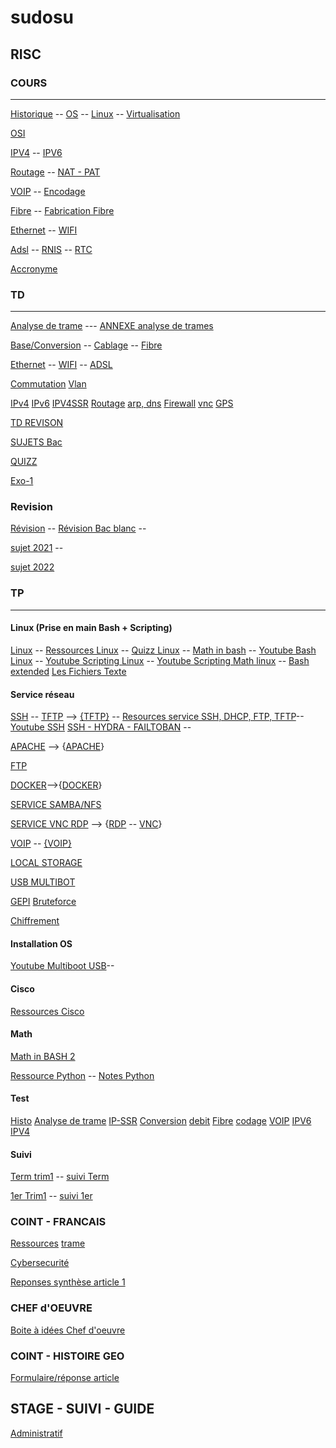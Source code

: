 # sudosu

## RISC
### COURS
---------
[Historique](https://drive.google.com/drive/folders/0B9fj93mCrxamOFJYTWhQRzBGYzg?resourcekey=0-PE9kFh9GR_msQGcDxtD5Iw&usp=sharing)  --  [OS](https://drive.google.com/drive/folders/0B9fj93mCrxamXzhDdjdqWm9YX1E?resourcekey=0-U7qPMo-wjFPwii0F0iIUqA&usp=sharing) --  [Linux](https://drive.google.com/drive/folders/0B9fj93mCrxameDlRTTRXd3hJWDA?resourcekey=0-ZL6WJmmfXYGC7YpoM6zP2A&usp=sharing) -- [Virtualisation](https://drive.google.com/drive/folders/0B9fj93mCrxamNTFPdTNSNW4xUlk?resourcekey=0-U5fMFHc3miO8Sv-pTdMTMQ&usp=sharing)

[OSI](https://drive.google.com/drive/folders/0B9fj93mCrxamRjNJQjBwM3pYY28?resourcekey=0-cnjQXpBSQX7cBa1V-AZOCg&usp=sharing)

[IPV4](https://drive.google.com/drive/folders/0B9fj93mCrxamVjJYN0g0NHJKX0k?resourcekey=0-H61W4ktWqksS2kAw_7JLnA&usp=sharing) --  [IPV6](https://drive.google.com/drive/folders/0B9fj93mCrxamcGVCcXJ3NUR6djQ?resourcekey=0-R7p1C0urE2z91v7oEaMHfA&usp=sharing)


[Routage](https://drive.google.com/drive/folders/0B9fj93mCrxamUzZoeXNIRTBCU3M?resourcekey=0-rg40sVIWtqx3WPv_Hkxxew&usp=sharing) --
[NAT - PAT](https://drive.google.com/drive/folders/0B9fj93mCrxamSjZIc2RDQVNIQms?resourcekey=0-ZlQiM3-rj6OtuAJQk6Cu0A&usp=sharing)

[VOIP](https://drive.google.com/drive/folders/0B9fj93mCrxamQ3pZNmtIYU1PcGc?resourcekey=0-9aRXeLRCYOWk6PfE4gFHwg&usp=sharing) -- [Encodage](https://drive.google.com/drive/folders/0B9fj93mCrxamdTBoNFR4QXhjaE0?resourcekey=0-KC4ZtaoEeE_Q6VUs0RPxGg&usp=sharing)

[Fibre](https://drive.google.com/drive/folders/0B9fj93mCrxamMzVBcVI1VndlSjA?resourcekey=0-4L7IcLEr4VnxxZDW8FCr1g&usp=sharing)  -- [Fabrication Fibre](https://youtu.be/6PAPntPLxvU)

[Ethernet](https://drive.google.com/drive/folders/0B9fj93mCrxamMzVBcVI1VndlSjA?resourcekey=0-4L7IcLEr4VnxxZDW8FCr1g&usp=sharing) -- [WIFI](https://drive.google.com/drive/folders/0B9fj93mCrxamVFlhY1Q3VnJEc1E?resourcekey=0-9EAflIBkxwJ4RaW55VGLsw&usp=sharing)

[Adsl](https://drive.google.com/drive/folders/0B9fj93mCrxamNHlteDdkcUk5U0U?resourcekey=0-8pL1eADf9XJlL71aZrG-Fg&usp=sharing) -- [RNIS](https://drive.google.com/drive/folders/0B9fj93mCrxamSVVNRFlxVXdjdmc?resourcekey=0-6WlRTdRRzUBN1gP6SsbAjA&usp=sharing)  -- [RTC](https://drive.google.com/drive/folders/0B9fj93mCrxamMXNXNUhyVW9Yb0k?resourcekey=0-PRnePu2o6PMMjbWz6FvlYw&usp=sharing)

[Accronyme](https://drive.google.com/drive/folders/0B9fj93mCrxamUU1LSjdacW1GS2c?resourcekey=0-hl_Dy8gL84cTcA6Pp8kkDQ&usp=sharing)


### TD
----------

[Analyse de trame](https://drive.google.com/file/d/0B9fj93mCrxamUGVWY0QyYUhpdkk/view?resourcekey=0-t2U-dDM0RS1qWIMTcuVXLQ) ---
[ANNEXE analyse de trames](https://drive.google.com/file/d/0B9fj93mCrxamb0hBVFRzem9VR1k/view?resourcekey=0-uWBQIFJ5kIZIhgqljVDJLQ)

[Base/Conversion](https://drive.google.com/drive/folders/0B9fj93mCrxamQ1dkWVpFZVhiMlE?resourcekey=0-2BVBkVPiPwNzOQdbhfu5Ig&usp=sharing) --
[Cablage](https://drive.google.com/drive/folders/0B9fj93mCrxamWGVhdlZpYVhOdWM?resourcekey=0-KRpePphozfsUmmh4iSBTAw&usp=sharing) --  [Fibre](https://drive.google.com/drive/folders/0B9fj93mCrxamLW1YVW5rdWFzRWs?resourcekey=0-hWMvXK7wluu2yiciwZXbAA&usp=sharing)

[Ethernet](https://drive.google.com/drive/folders/0B9fj93mCrxamWk5neExUcFQzNG8?resourcekey=0-rB4KUznrcgu2E-b-5SE-vw&usp=sharing) -- [WIFI](https://drive.google.com/drive/folders/0B9fj93mCrxamekRHb0RYVjBaRms?resourcekey=0-0OvvjN27-H_D3juwZO7l3A&usp=sharing) -- [ADSL](https://drive.google.com/drive/folders/0B9fj93mCrxamN1hyMGZnTGs4OFU?resourcekey=0-iEWX_CzfYFNLrgY_mD6-3w&usp=sharing)

[Commutation](https://drive.google.com/drive/folders/0B9fj93mCrxamVE8zX3BWNFZJbk0?resourcekey=0-1ME8DiyjiZFf2nKoKoX5XQ&usp=sharing)
[Vlan](https://drive.google.com/drive/folders/0B9fj93mCrxamUXdmZld1OWZPWE0?resourcekey=0-PkmQpT6jgGZ3E1-QGoNs7g&usp=sharing)

[IPv4](https://drive.google.com/drive/folders/0B9fj93mCrxamcDA3YTBnM2FjR00?resourcekey=0-__VdKWSgYEIhTbZ0OvjyTw&usp=sharing)
[IPv6](https://drive.google.com/drive/folders/0B9fj93mCrxamcDA3YTBnM2FjR00?resourcekey=0-__VdKWSgYEIhTbZ0OvjyTw&usp=sharing)
[IPV4SSR](https://hackmd.io/@YSaVczpYQySlUnehD8yxvw/B1rcLcfNq)
[Routage](https://drive.google.com/drive/folders/0B9fj93mCrxamWnNXdTBmODNSYjA?resourcekey=0-Bu6UlKm7_9uKfspm7zl_aA&usp=sharing)
[arp, dns](https://drive.google.com/drive/folders/0B9fj93mCrxamRTNrN19fU3N2T0E?resourcekey=0-r_3ExuLrU_iYHC4aQfvpLA&usp=sharing)
[Firewall](https://drive.google.com/drive/folders/0B9fj93mCrxamN0xZdlJ6dlhZLVU?resourcekey=0-ywm0vq-_m0NF7d2OFjm_9Q&usp=sharing)
[vnc](https://drive.google.com/drive/folders/0B9fj93mCrxamU1ZKSFpVaGRWdEE?resourcekey=0-5azGgmRhGmN9bYhqTjYwYA&usp=sharing)
[GPS](https://drive.google.com/drive/folders/13a5JA0OyoLnKKtIYWFpSXET-aqsV6Ydu?usp=sharing)

[TD REVISON](https://hackmd.io/@YSaVczpYQySlUnehD8yxvw/Bkaa2mHho)


[SUJETS Bac](https://drive.google.com/drive/folders/0B9fj93mCrxamTEVlRUxaODdYUm8?resourcekey=0-2TRm7PxZzjJi6DkyEgUqGA&usp=sharing)

[QUIZZ](https://cisco.goffinet.org/ccna/quiz/)

[Exo-1](https://hackmd.io/w3M4_ajoQfSu4bUuxY9Wgw)

### Revision
[Révision](https://hackmd.io/@YSaVczpYQySlUnehD8yxvw/HyzzRuVCv) -- 
[Révision Bac blanc](https://drive.google.com/drive/folders/1CnJQs6rEdv6tVHbOtSMsuBEK3vpMznPm?usp=sharing) --

[sujet 2021](https://drive.google.com/drive/folders/1VwdEaO2TIu1uS_6-71mhGc3avHGrhNRb?usp=sharing) --

[sujet 2022](https://drive.google.com/drive/folders/1OiAtLuJh6iFlZ9MlvvI5vPt3rUfBTvVb?usp=sharing)



### TP
---------
#### Linux (Prise en main Bash + Scripting)
[Linux](https://drive.google.com/drive/folders/0B9fj93mCrxamN1JVRG85YUpUanM?resourcekey=0-r0pnVdYEIPpRYteDmZBqNw) -- 
[Ressources Linux](https://drive.google.com/drive/folders/0B9fj93mCrxamUU1NNEZ4VWxKc0k?resourcekey=0-e4dxMm9YJ5KkVel14S_Axg) -- 
[Quizz Linux](https://docs.google.com/document/d/1fVuyJxCvD2joiuuaBnxCm1jfmyvJMxNM7HaBglz0vXc/edit#) --
[Math in bash](https://hackmd.io/@YSaVczpYQySlUnehD8yxvw/SkybPHXNt) --
[Youtube Bash Linux](https://www.youtube.com/playlist?list=PLkW6qBuit1ulKWw8vDeAm1y60Z6gkcgYB) --
[Youtube Scripting Linux](https://www.youtube.com/watch?v=qblHERouR7A&list=PLkW6qBuit1un5mnx0mMPysn-g8Eo9mRE1) --
[Youtube Scripting Math linux](https://www.youtube.com/watch?v=-1fv2OboV08&list=PLkW6qBuit1umBfPb8-cH_C-sgvawtaVqu) --
[Bash extended](https://hackmd.io/@YSaVczpYQySlUnehD8yxvw/S1CDMxAli)
[Les Fichiers Texte](https://hackmd.io/@YSaVczpYQySlUnehD8yxvw/BJEZePaMs)

#### Service réseau
[SSH](https://drive.google.com/drive/folders/0B9fj93mCrxamM1U0bk9rTHJlSE0?resourcekey=0-nG-bfkjVR-rV5dgZSZ0iLg&usp=sharing)  --
[TFTP](https://drive.google.com/file/d/0B9fj93mCrxambFZiTmZBNUlOb2M/view?usp=sharing&resourcekey=0-Bck4t0O48-XIu2xSsHIK3w) --> [{TFTP}](https://www.youtube.com/watch?v=fjksTY4U54Y) --
[Resources service SSH, DHCP, FTP, TFTP](https://drive.google.com/drive/folders/0B9fj93mCrxamLUR6TTlYeWttTnc?resourcekey=0-txC3-ZtuQjL7XCYzIT97dg&usp=sharing)--
[Youtube SSH](https://www.youtube.com/playlist?list=PLkW6qBuit1uk7TlTsZ_8RgwX7GF4LtiIO)
[SSH - HYDRA - FAILTOBAN](https://hackmd.io/@YSaVczpYQySlUnehD8yxvw/r1a9bTd5Y) --

[APACHE](https://drive.google.com/file/d/0B9fj93mCrxamdUpVa0hWVFhSMlE/view?usp=sharing&resourcekey=0-v3WEWDq9ZjTFuiNxu1QNEw) --> {[APACHE](https://www.youtube.com/playlist?list=PLkW6qBuit1umAOvnWEVMlcYK7Yf6CMJZQ)}


[FTP](https://hackmd.io/@YSaVczpYQySlUnehD8yxvw/HkmvL3_ds)

[DOCKER](https://hackmd.io/@YSaVczpYQySlUnehD8yxvw/SJJbuSwG9)-->{[DOCKER](https://www.youtube.com/playlist?list=PLkW6qBuit1ukC52akLZfGkdxN8ElXS-e5)}


[SERVICE SAMBA/NFS](https://hackmd.io/g9aN3idWSNKx-ZnxOhW-jA)

[SERVICE VNC RDP](https://hackmd.io/@YSaVczpYQySlUnehD8yxvw/SJrkDs4W5) --> {[RDP](https://www.youtube.com/playlist?list=PLkW6qBuit1ulwcMAC70qoxO1nLwOoXzaj)
-- [VNC](https://www.youtube.com/playlist?list=PLkW6qBuit1ulY039DoppcI72zmovm5Hpg)}

[VOIP](https://drive.google.com/drive/folders/0B9fj93mCrxamV0hhREZPdUEtT0E?resourcekey=0-63yOySytkv7kO3-CjinuPA&usp=sharing)  --  [{VOIP}](https://www.youtube.com/playlist?list=PLkW6qBuit1ulYYjT-TGe734ogPA1d6MV4)


[LOCAL STORAGE](https://hackmd.io/@YSaVczpYQySlUnehD8yxvw/HJKMuU37q)

[USB MULTIBOT](https://www.youtube.com/watch?v=xEoZL-Ai45Y)

[GEPI](https://hackmd.io/@YSaVczpYQySlUnehD8yxvw/BJlZNZaIo)
[Bruteforce](https://hackmd.io/@YSaVczpYQySlUnehD8yxvw/rk_tOcUz2)

[Chiffrement](https://hackmd.io/@YSaVczpYQySlUnehD8yxvw/rkktPaBkT)


#### Installation OS
[Youtube Multiboot USB](https://youtube.com/playlist?list=PLkW6qBuit1ukyX32YBvTeDvVpgs3K6cR3)--
#### Cisco
[Ressources Cisco](https://drive.google.com/drive/folders/0B9fj93mCrxambUZDS3dHeU81QXM?resourcekey=0-9jh48_rEDtxEpC91DvPmTQ)



#### Math

[Math in BASH 2](https://hackmd.io/@YSaVczpYQySlUnehD8yxvw/HyzcdvpVY)

[Ressource Python](https://drive.google.com/drive/folders/0B9fj93mCrxamcTRVcWk3OHE5UEk?resourcekey=0-wC-2BcMAMyoofFm5pD92VA&usp=sharing)
-- [Notes Python](https://hackmd.io/kJEgd74zR-GO1k6NPl_jTg)


#### Test
[Histo](https://docs.google.com/forms/d/e/1FAIpQLSdFnDfw58SEMSgVxAM_veg1KIg3ZZZRsBHV4LO9LY3GMgcZAA/viewform)
[Analyse de trame](https://docs.google.com/forms/d/e/1FAIpQLSfseY_SxTvEC3xN2lk85PHWRF_ZrnSEEu-Bw0D7zN8Nm9G_Hw/viewform)
[IP-SSR](https://docs.google.com/forms/d/e/1FAIpQLScPOHCMO4KeQI90CZNNdug6_6LOQz_oauuVbIy15ayIYYbrrw/viewform)
[Conversion](https://docs.google.com/forms/d/e/1FAIpQLSebnRtR-ZQrUX_ZetmY0JBVdgpA39A-LGOb0b1R6rWn-uYRjg/viewform)
[debit](https://docs.google.com/forms/d/e/1FAIpQLScRBgCO74ENsy4Ig65aE1-2WsIGbRAJu83gSRu4sPHCHMD16A/viewform)
[Fibre](https://docs.google.com/forms/d/e/1FAIpQLSc6azNmeWxwJEiWSXbYzwuqB8NjpwsPP56ZJNFRETHTlREnFw/viewform)
[codage](https://docs.google.com/forms/d/e/1FAIpQLSen_ojcu_DLC4kIIBbWMnS7ixPh4UW2CSzMGMZC7hbJo-f26w/viewform)
[VOIP](https://docs.google.com/forms/d/e/1FAIpQLSfagNzNWJAhVFVdBkagbNkp2NiOJQM2J-aZxg3hK4RjwDzi-w/viewform)
[IPV6](https://docs.google.com/forms/d/e/1FAIpQLSeaPS0DrJuq4kzC8Wh3GPI2rp2bBropgCWH7XTKxeEzcgbCTA/viewform)
[IPV4](https://docs.google.com/forms/d/e/1FAIpQLSczJR4hgyPT4hgNBpj_1u4mdcFFTY3W4BC5hXuxzIRe3JrhJg/viewform)

#### Suivi
[Term trim1](https://hackmd.io/@YSaVczpYQySlUnehD8yxvw/HJi3EAHfF) -- [suivi Term](https://docs.google.com/spreadsheets/d/e/2PACX-1vSakljoUm8EXD8BGjqezDPIfCKABka09xvWvfs7n3iJJ6HwaZhA4EskUCJNFOiBbjTGs0PB2eO7p7xm/pubhtml?gid=0&single=true)

[1er Trim1](https://hackmd.io/6J-NM5nzQq-U7gNx3F2mAA?both) -- [suivi 1er](https://docs.google.com/spreadsheets/d/e/2PACX-1vS3KlwKSPRw1OhMCiOxRYVN6S_ElQF5DMNB6tdNpxvMsLdctrQJ6I3WCpejmzPO91LFWtkzzPxfL3d3/pubhtml?gid=0&single=true)

### COINT - FRANCAIS

[Ressources](https://drive.google.com/drive/folders/1AZ2hYMFhQgcidCk0IfmvIwmxa4X0ibKj?usp=sharing)
[trame](https://hackmd.io/@YSaVczpYQySlUnehD8yxvw/B1WW-Qgfs)

[Cybersecurité](https://drive.google.com/drive/folders/1mKeidLZd5zFi62WLKs5yBgdYYkKN6HGg)

[Reponses synthèse article 1](https://docs.google.com/forms/d/e/1FAIpQLSfEgOYaDk83si3XPWIruICu5vm5X5S58KZDNekySmtSrt3Qkw/viewform?usp=pp_url)

### CHEF d'OEUVRE
[Boite à idées Chef d'oeuvre](https://chat.openai.com/share/0058f9ca-e855-448e-8cc9-eeddc6a629bb
)


### COINT - HISTOIRE GEO
[Formulaire/réponse article](https://docs.google.com/forms/d/e/1FAIpQLSdI-iiZsRDmZcOa8JorGbGp3HCoDMuSrlrmici-TChusngjLA/viewform)

## STAGE - SUIVI - GUIDE

[Administratif](https://drive.google.com/drive/folders/0B9fj93mCrxamTk1qZ2JieHFHWVk?resourcekey=0-05VfEWJWGrdsWElyfhIhZw&usp=drive_link)
